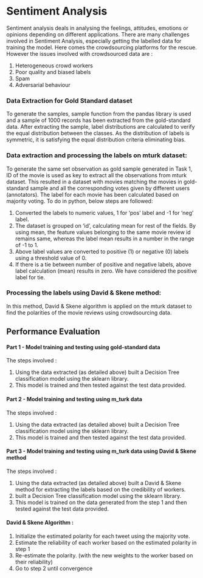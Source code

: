 # Sentiment Analysis
Sentiment analysis deals in analysing the feelings, attitudes, emotions or opinions depending on
different applications. There are many challenges involved in Sentiment Analysis, especially getting
the labelled data for training the model. Here comes the crowdsourcing platforms for the rescue.
However the issues involved with crowdsourced data are :
1. Heterogeneous crowd workers
2. Poor quality and biased labels
3. Spam
4. Adversarial behaviour

### Data Extraction for Gold Standard dataset

To generate the samples, sample function from the pandas library is used and a sample of 1000
records has been extracted from the gold-standard data. After extracting the sample, label
distributions are calculated to verify the equal distribution between the classes. As the distribution
of labels is symmetric, it is satisfying the equal distribution criteria eliminating bias.

### Data extraction and processing the labels on mturk dataset:
To generate the same set observation as gold sample generated in Task 1, ID of the movie is used as
key to extract all the observations from mturk dataset. This resulted in a dataset with movies
matching the movies in gold-standard sample and all the corresponding votes given by different
users (annotators).
The label for each movie has been calculated based on majority voting. To do in python, below steps
are followed:
1. Converted the labels to numeric values, 1 for ‘pos’ label and -1 for ‘neg’ label.
2. The dataset is grouped on ‘id’, calculating mean for rest of the fields. By using mean, the
feature values belonging to the same movie review id remains same, whereas the label
mean results in a number in the range of -1 to 1.
3. Above label values are converted to positive (1) or negative (0) labels using a threshold
value of 0.
4. If there is a tie between number of positive and negative labels, above label calculation
(mean) results in zero. We have considered the positive label for tie.

### Processing the labels using David & Skene method:
In this method, David & Skene algorithm is applied on the mturk dataset to find the polarities of the
movie reviews using crowdsourcing data.

## Performance Evaluation 

#### Part 1 - Model training and testing using gold-standard data
The steps involved :
1. Using the data extracted (as detailed above) built a Decision Tree classification model using
the sklearn library.
2. This model is trained and then tested against the test data provided.

#### Part 2 - Model training and testing using m_turk data
The steps involved :
1. Using the data extracted (as detailed above) built a Decision Tree classification model using
the sklearn library.
2. This model is trained and then tested against the test data provided.

#### Part 3 - Model training and testing using m_turk data using David & Skene method
The steps involved :
1. Using the data extracted (as detailed above) built a David & Skene method for extracting the
labels based on the credibility of workers.
2. built a Decision Tree classification model using the sklearn library.
3. This model is trained on the data generated from the step 1 and then tested against the test
data provided.

#### David & Skene Algorithm :
1. Initialize the estimated polarity for each tweet using the majority vote.
2. Estimate the reliability of each worker based on the estimated polarity in step 1
3. Re-estimate the polarity. (with the new weights to the worker based on their reliability)
4. Go to step 2 until convergence
